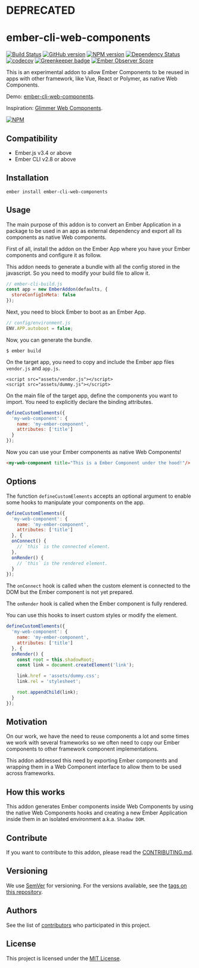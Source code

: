 # DEPRECATED

ember-cli-web-components
==============================================================================

[![Build Status](https://travis-ci.com/BBVAEngineering/ember-cli-web-components.svg?branch=master)](https://travis-ci.com/BBVAEngineering/ember-cli-web-components)
[![GitHub version](https://badge.fury.io/gh/BBVAEngineering%2Fember-cli-web-components.svg)](https://badge.fury.io/gh/BBVAEngineering%2Fember-cli-web-components)
[![NPM version](https://badge.fury.io/js/ember-cli-web-components.svg)](https://badge.fury.io/js/ember-cli-web-components)
[![Dependency Status](https://david-dm.org/BBVAEngineering/ember-cli-web-components.svg)](https://david-dm.org/BBVAEngineering/ember-cli-web-components)
[![codecov](https://codecov.io/gh/BBVAEngineering/ember-cli-web-components/branch/master/graph/badge.svg)](https://codecov.io/gh/BBVAEngineering/ember-cli-web-components)
[![Greenkeeper badge](https://badges.greenkeeper.io/BBVAEngineering/ember-cli-web-components.svg)](https://greenkeeper.io/)
[![Ember Observer Score](https://emberobserver.com/badges/ember-cli-web-components.svg)](https://emberobserver.com/addons/ember-cli-web-components)

This is an experimental addon to allow Ember Components to be reused in apps with other framework, like Vue, React or Polymer, as native Web Components.

Demo: [ember-cli-web-components](https://bbvaengineering.github.io/ember-cli-web-components).

Inspiration: [Glimmer Web Components](https://github.com/glimmerjs/glimmer-web-component).

[![NPM](https://nodei.co/npm/ember-cli-web-components.png?downloads=true&downloadRank=true)](https://nodei.co/npm/ember-cli-web-components/)


Compatibility
------------------------------------------------------------------------------

* Ember.js v3.4 or above
* Ember CLI v2.8 or above


Installation
------------------------------------------------------------------------------

```
ember install ember-cli-web-components
```


Usage
------------------------------------------------------------------------------

The main purpose of this addon is to convert an Ember Application in a package to be used in an app as external dependency and export all its components as native Web components.

First of all, install the addon on the Ember App where you have your Ember components and configure it as follow.

This addon needs to generate a bundle with all the config stored in the javascript. So you need to modify your build file to allow it.

```js
// ember-cli-build.js
const app = new EmberAddon(defaults, {
  storeConfigInMeta: false
});
```

Next, you need to block Ember to boot as an Ember App.

```js
// config/environment.js
ENV.APP.autoboot = false;
```

Now, you can generate the bundle.

```
$ ember build
```

On the target app, you need to copy and include the Ember app files `vendor.js` and `app.js`.

```
<script src="assets/vendor.js"></script>
<script src="assets/dummy.js"></script>
```

On the main file of the target app, define the components you want to import. You need to explicitly declare the binding attributes.

```js
defineCustomElements({
  'my-web-component': {
    name: 'my-ember-component',
    attributes: ['title']
  }
});
```

Now you can use your Ember components as native Web Components!

```html
<my-web-component title="This is a Ember Component under the hood!"/>
```

Options
------------------------------------------------------------------------------

The function `defineCustomElements` accepts an optional argument to enable some hooks to manipulate your components on the app.

```js
defineCustomElements({
  'my-web-component': {
    name: 'my-ember-component',
    attributes: ['title']
  }, {
  onConnect() {
    // `this` is the connected element.
  },
  onRender() {
    // `this` is the rendered element.
  }
});
```

The `onConnect` hook is called when the custom element is connected to the DOM but the Ember component is not yet prepared.

The `onRender` hook is called when the Ember component is fully rendered.

You can use this hooks to insert custom styles or modify the element.

```js
defineCustomElements({
  'my-web-component': {
    name: 'my-ember-component',
    attributes: ['title']
  }, {
  onRender() {
    const root = this.shadowRoot;
    const link = document.createElement('link');

    link.href = 'assets/dummy.css';
    link.rel = 'stylesheet';

    root.appendChild(link);
  }
});
```


Motivation
------------------------------------------------------------------------------

On our work, we have the need to reuse components a lot and some times we work with several frameworks so we often need to copy our Ember components to other framework component implementations.

This addon addressed this need by exporting Ember components and wrapping them in a Web Component interface to allow them to be used across frameworks.


How this works
------------------------------------------------------------------------------

This addon generates Ember components inside Web Components by using the native Web Components hooks and creating a new Ember Application inside them in an isolated environment a.k.a. `Shadow DOM`.


Contribute
------------------------------------------------------------------------------

If you want to contribute to this addon, please read the [CONTRIBUTING.md](CONTRIBUTING.md).


Versioning
------------------------------------------------------------------------------

We use [SemVer](http://semver.org/) for versioning. For the versions available, see the [tags on this repository](https://github.com/BBVAEngineering/ember-cli-web-components/tags).


Authors
------------------------------------------------------------------------------

See the list of [contributors](https://github.com/BBVAEngineering/ember-cli-web-components/graphs/contributors) who participated in this project.


License
------------------------------------------------------------------------------

This project is licensed under the [MIT License](LICENSE.md).
